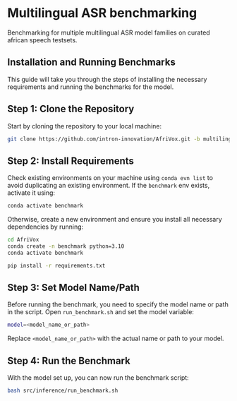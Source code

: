 # Multilingual ASR benchmarking
Benchmarking for multiple multilingual ASR model families on curated african speech testsets.

## Installation and Running Benchmarks

This guide will take you through the steps of installing the necessary requirements and running the benchmarks for the model.

## Step 1: Clone the Repository

Start by cloning the repository to your local machine:

```bash
git clone https://github.com/intron-innovation/AfriVox.git -b multilingual_speech
```

## Step 2: Install Requirements

Check existing environments on your machine using `conda evn list` to avoid duplicating an existing environment.
If the `benchmark` env exists, activate it using:

```bash
conda activate benchmark
```

Otherwise, create a new environment and ensure you install all necessary dependencies by running:

```bash
cd AfriVox
conda create -n benchmark python=3.10
conda activate benchmark

pip install -r requirements.txt
```


## Step 3: Set Model Name/Path

Before running the benchmark, you need to specify the model name or path in the script. 
Open `run_benchmark.sh` and set the model variable:

```bash
model=<model_name_or_path>
```

Replace `<model_name_or_path>` with the actual name or path to your model.

## Step 4: Run the Benchmark

With the model set up, you can now run the benchmark script:

```bash
bash src/inference/run_benchmark.sh
```

